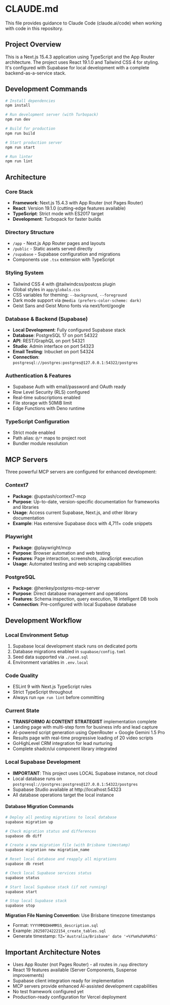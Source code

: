 # CLAUDE.md

This file provides guidance to Claude Code (claude.ai/code) when working with code in this repository.

## Project Overview

This is a Next.js 15.4.3 application using TypeScript and the App Router architecture. The project uses React 19.1.0 and Tailwind CSS 4 for styling. It's configured with Supabase for local development with a complete backend-as-a-service stack.

## Development Commands

```bash
# Install dependencies
npm install

# Run development server (with Turbopack)
npm run dev

# Build for production
npm run build

# Start production server
npm run start

# Run linter
npm run lint
```

## Architecture

### Core Stack
- **Framework**: Next.js 15.4.3 with App Router (not Pages Router)
- **React**: Version 19.1.0 (cutting-edge features available)
- **TypeScript**: Strict mode with ES2017 target
- **Development**: Turbopack for faster builds

### Directory Structure
- `/app` - Next.js App Router pages and layouts
- `/public` - Static assets served directly
- `/supabase` - Supabase configuration and migrations
- Components use `.tsx` extension with TypeScript

### Styling System
- Tailwind CSS 4 with @tailwindcss/postcss plugin
- Global styles in `app/globals.css`
- CSS variables for theming: `--background`, `--foreground`
- Dark mode support via `@media (prefers-color-scheme: dark)`
- Geist Sans and Geist Mono fonts via next/font/google

### Database & Backend (Supabase)
- **Local Development**: Fully configured Supabase stack
- **Database**: PostgreSQL 17 on port 54322
- **API**: REST/GraphQL on port 54321
- **Studio**: Admin interface on port 54323
- **Email Testing**: Inbucket on port 54324
- **Connection**: `postgresql://postgres:postgres@127.0.0.1:54322/postgres`

### Authentication & Features
- Supabase Auth with email/password and OAuth ready
- Row Level Security (RLS) configured
- Real-time subscriptions enabled
- File storage with 50MiB limit
- Edge Functions with Deno runtime

### TypeScript Configuration
- Strict mode enabled
- Path alias: `@/*` maps to project root
- Bundler module resolution

## MCP Servers

Three powerful MCP servers are configured for enhanced development:

### Context7
- **Package**: @upstash/context7-mcp
- **Purpose**: Up-to-date, version-specific documentation for frameworks and libraries
- **Usage**: Access current Supabase, Next.js, and other library documentation
- **Example**: Has extensive Supabase docs with 4,711+ code snippets

### Playwright
- **Package**: @playwright/mcp
- **Purpose**: Browser automation and web testing
- **Features**: Page interaction, screenshots, JavaScript execution
- **Usage**: Automated testing and web scraping capabilities

### PostgreSQL
- **Package**: @henkey/postgres-mcp-server
- **Purpose**: Direct database management and operations
- **Features**: Schema inspection, query execution, 18 intelligent DB tools
- **Connection**: Pre-configured with local Supabase database

## Development Workflow

### Local Environment Setup
1. Supabase local development stack runs on dedicated ports
2. Database migrations enabled in `supabase/config.toml`
3. Seed data supported via `./seed.sql`
4. Environment variables in `.env.local`

### Code Quality
- ESLint 9 with Next.js TypeScript rules
- Strict TypeScript throughout
- Always run `npm run lint` before committing

### Current State
- **TRANSFORMO AI CONTENT STRATEGIST** implementation complete
- Landing page with multi-step form for business info and lead capture
- AI-powered script generation using OpenRouter + Google Gemini 1.5 Pro
- Results page with real-time progressive loading of 20 video scripts
- GoHighLevel CRM integration for lead nurturing
- Complete shadcn/ui component library integrated

### Local Supabase Development
- **IMPORTANT**: This project uses LOCAL Supabase instance, not cloud
- Local database runs on `postgresql://postgres:postgres@127.0.0.1:54322/postgres`
- Supabase Studio available at http://localhost:54323
- All database operations target the local instance

#### Database Migration Commands
```bash
# Deploy all pending migrations to local database
supabase migration up

# Check migration status and differences
supabase db diff

# Create a new migration file (with Brisbane timestamp)
supabase migration new migration_name

# Reset local database and reapply all migrations
supabase db reset

# Check local Supabase services status
supabase status

# Start local Supabase stack (if not running)
supabase start

# Stop local Supabase stack  
supabase stop
```

**Migration File Naming Convention**: Use Brisbane timezone timestamps
- Format: `YYYYMMDDHHMMSS_description.sql`
- Example: `20250724222154_create_tables.sql`
- Generate timestamp: `TZ='Australia/Brisbane' date '+%Y%m%d%H%M%S'`

## Important Architecture Notes

- Uses App Router (not Pages Router) - all routes in `/app` directory
- React 19 features available (Server Components, Suspense improvements)
- Supabase client integration ready for implementation
- MCP servers provide enhanced AI-assisted development capabilities
- No test framework configured yet
- Production-ready configuration for Vercel deployment